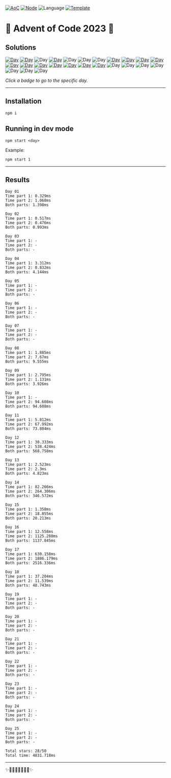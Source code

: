 <!-- Entries between SOLUTIONS and RESULTS tags are auto-generated -->

[![AoC](https://badgen.net/badge/AoC/2023/blue)](https://adventofcode.com/2023)
[![Node](https://badgen.net/badge/Node/v16.13.0+/blue)](https://nodejs.org/en/download/)
![Language](https://badgen.net/badge/Language/JavaScript/blue)
[![Template](https://badgen.net/badge/Template/aocrunner/blue)](https://github.com/caderek/aocrunner)

# 🎄 Advent of Code 2023 🎄

## Solutions

<!--SOLUTIONS-->

[![Day](https://badgen.net/badge/01/%E2%98%85%E2%98%85/green)](src/day01)
[![Day](https://badgen.net/badge/02/%E2%98%85%E2%98%85/green)](src/day02)
![Day](https://badgen.net/badge/03/%E2%98%86%E2%98%86/gray)
[![Day](https://badgen.net/badge/04/%E2%98%85%E2%98%85/green)](src/day04)
![Day](https://badgen.net/badge/05/%E2%98%86%E2%98%86/gray)
![Day](https://badgen.net/badge/06/%E2%98%86%E2%98%86/gray)
![Day](https://badgen.net/badge/07/%E2%98%86%E2%98%86/gray)
[![Day](https://badgen.net/badge/08/%E2%98%85%E2%98%85/green)](src/day08)
[![Day](https://badgen.net/badge/09/%E2%98%85%E2%98%85/green)](src/day09)
[![Day](https://badgen.net/badge/10/%E2%98%85%E2%98%85/green)](src/day10)
[![Day](https://badgen.net/badge/11/%E2%98%85%E2%98%85/green)](src/day11)
[![Day](https://badgen.net/badge/12/%E2%98%85%E2%98%85/green)](src/day12)
[![Day](https://badgen.net/badge/13/%E2%98%85%E2%98%85/green)](src/day13)
[![Day](https://badgen.net/badge/14/%E2%98%85%E2%98%85/green)](src/day14)
[![Day](https://badgen.net/badge/15/%E2%98%85%E2%98%85/green)](src/day15)
[![Day](https://badgen.net/badge/16/%E2%98%85%E2%98%85/green)](src/day16)
[![Day](https://badgen.net/badge/17/%E2%98%85%E2%98%85/green)](src/day17)
[![Day](https://badgen.net/badge/18/%E2%98%85%E2%98%85/green)](src/day18)
![Day](https://badgen.net/badge/19/%E2%98%86%E2%98%86/gray)
![Day](https://badgen.net/badge/20/%E2%98%86%E2%98%86/gray)
![Day](https://badgen.net/badge/21/%E2%98%86%E2%98%86/gray)
![Day](https://badgen.net/badge/22/%E2%98%86%E2%98%86/gray)
![Day](https://badgen.net/badge/23/%E2%98%86%E2%98%86/gray)
![Day](https://badgen.net/badge/24/%E2%98%86%E2%98%86/gray)
![Day](https://badgen.net/badge/25/%E2%98%86%E2%98%86/gray)

<!--/SOLUTIONS-->

_Click a badge to go to the specific day._

---

## Installation

```
npm i
```

## Running in dev mode

```
npm start <day>
```

Example:

```
npm start 1
```

---

## Results

<!--RESULTS-->

```
Day 01
Time part 1: 0.329ms
Time part 2: 1.068ms
Both parts: 1.398ms
```

```
Day 02
Time part 1: 0.517ms
Time part 2: 0.476ms
Both parts: 0.993ms
```

```
Day 03
Time part 1: -
Time part 2: -
Both parts: -
```

```
Day 04
Time part 1: 3.312ms
Time part 2: 0.832ms
Both parts: 4.144ms
```

```
Day 05
Time part 1: -
Time part 2: -
Both parts: -
```

```
Day 06
Time part 1: -
Time part 2: -
Both parts: -
```

```
Day 07
Time part 1: -
Time part 2: -
Both parts: -
```

```
Day 08
Time part 1: 1.885ms
Time part 2: 7.67ms
Both parts: 9.555ms
```

```
Day 09
Time part 1: 2.795ms
Time part 2: 1.131ms
Both parts: 3.926ms
```

```
Day 10
Time part 1: -
Time part 2: 94.608ms
Both parts: 94.608ms
```

```
Day 11
Time part 1: 5.812ms
Time part 2: 67.992ms
Both parts: 73.804ms
```

```
Day 12
Time part 1: 30.333ms
Time part 2: 538.424ms
Both parts: 568.758ms
```

```
Day 13
Time part 1: 2.523ms
Time part 2: 2.3ms
Both parts: 4.823ms
```

```
Day 14
Time part 1: 82.266ms
Time part 2: 264.306ms
Both parts: 346.572ms
```

```
Day 15
Time part 1: 1.358ms
Time part 2: 18.855ms
Both parts: 20.213ms
```

```
Day 16
Time part 1: 12.558ms
Time part 2: 1125.288ms
Both parts: 1137.845ms
```

```
Day 17
Time part 1: 630.158ms
Time part 2: 1886.179ms
Both parts: 2516.336ms
```

```
Day 18
Time part 1: 37.204ms
Time part 2: 11.539ms
Both parts: 48.743ms
```

```
Day 19
Time part 1: -
Time part 2: -
Both parts: -
```

```
Day 20
Time part 1: -
Time part 2: -
Both parts: -
```

```
Day 21
Time part 1: -
Time part 2: -
Both parts: -
```

```
Day 22
Time part 1: -
Time part 2: -
Both parts: -
```

```
Day 23
Time part 1: -
Time part 2: -
Both parts: -
```

```
Day 24
Time part 1: -
Time part 2: -
Both parts: -
```

```
Day 25
Time part 1: -
Time part 2: -
Both parts: -
```

```
Total stars: 28/50
Total time: 4831.718ms
```

<!--/RESULTS-->

---

✨🎄🎁🎄🎅🎄🎁🎄✨